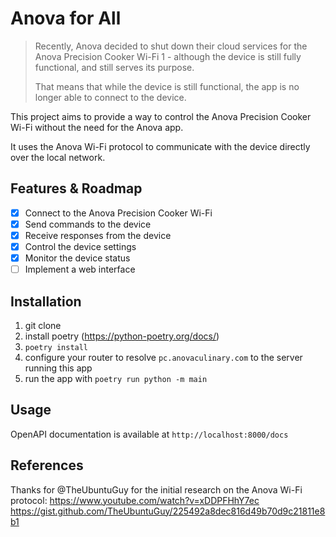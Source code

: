 # Anova for All

> Recently, Anova decided to shut down their cloud services for the Anova Precision Cooker Wi-Fi 1 - although the device
is still fully functional, and still serves its purpose.
> 
> That means that while the device is still functional, the app is no longer able to connect to the device.

This project aims to provide a way to control the Anova Precision Cooker Wi-Fi without the need for the Anova app.

It uses the Anova Wi-Fi protocol to communicate with the device directly over the local network.

## Features & Roadmap

- [x] Connect to the Anova Precision Cooker Wi-Fi
- [x] Send commands to the device
- [x] Receive responses from the device
- [x] Control the device settings
- [x] Monitor the device status
- [ ] Implement a web interface

## Installation

1. git clone
2. install poetry (https://python-poetry.org/docs/)
3. `poetry install`
4. configure your router to resolve `pc.anovaculinary.com` to the server running this app
5. run the app with `poetry run python -m main`

## Usage

OpenAPI documentation is available at `http://localhost:8000/docs`

## References

Thanks for @TheUbuntuGuy for the initial research on the Anova Wi-Fi protocol:
https://www.youtube.com/watch?v=xDDPFHhY7ec
https://gist.github.com/TheUbuntuGuy/225492a8dec816d49b70d9c21811e8b1